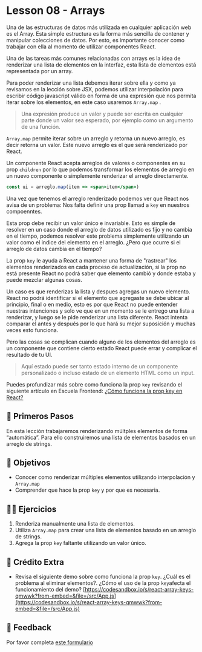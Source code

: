 # Lesson 08 - Arrays

Una de las estructuras de datos más utilizada en cualquier aplicación web es el Array. Esta simple estructura es la forma más sencilla de contener y manipular colecciones de datos. Por esto, es importante conocer como trabajar con ella al momento de utilizar componentes React.

Una de las tareas más comunes relacionadas con arrays es la idea de renderizar una lista de elementos en la interfaz, esta lista de elementos está representada por un array.

Para poder renderizar una lista debemos iterar sobre ella y como ya revisamos en la lección sobre JSX, podemos utilizar interpolación para escribir código javascript válido en forma de una expresión que nos permita iterar sobre los elementos, en este caso usaremos `Array.map` .

> Una expresión produce un valor y puede ser escrita en cualquier parte donde un valor sea esperado, por ejemplo como un argumento de una función.

`Array.map` permite iterar sobre un arreglo y retorna un nuevo arreglo, es decir retorna un valor. Este nuevo arreglo es el que será renderizado por React.

Un componente React acepta arreglos de valores o componentes en su prop `children` por lo que podemos transformar los elementos de arreglo en un nuevo componente o simplemente renderizar el arreglo directamente.

```jsx
const ui = arreglo.map(item => <span>item</span>)
```

Una vez que tenemos el arreglo renderizado podemos ver que React nos avisa de un problema: Nos falta definir una prop llamad a `key` en nuestros compoenntes.

Esta prop debe recibir un valor único e invariable. Esto es simple de resolver en un caso donde el arreglo de datos utilizado es fijo y no cambia en el tiempo, podemos resolver este problema simplemente utilizando un valor como el indice del elemento en el arreglo. ¿Pero que ocurre si el arreglo de datos cambia en el tiempo?

La prop `key` le ayuda a React a mantener una forma de "rastrear" los elementos renderizados en cada proceso de actualización, si la prop no está presente React no podrá saber que elemento cambió y donde estaba y puede mezclar algunas cosas.

Un caso es que renderizas la lista y despues agregas un nuevo elemento. React no podrá identificar si el elemento que agregaste se debe ubicar al principio, final o en medio, esto es por que React no puede entender nuestras intenciones y solo ve que en un momento se le entrego una lista a renderizar, y luego se le pide renderizar una lista diferente. React intenta comparar el antes y después por lo que hará su mejor suposición y muchas veces esto funciona.

Pero las cosas se complican cuando alguno de los elementos del arreglo es un componente que contiene cierto estado React puede errar y complicar el resultado de tu UI.

> Aquí estado puede ser tanto estado interno de un componente personalizado o incluso estado de un elemento HTML como un input.

Puedes profundizar más sobre como funciona la prop `key` revisando el siguiente artículo en Escuela Frontend: [¿Cómo funciona la prop key en React?](https://escuelafrontend.com/articulos/como-funciona-la-prop-key-en-react)

## 🐾 Primeros Pasos

En esta lección trabajaremos renderizando múltples elementos de forma “automática”. Para ello construiremos una lista de elementos basados en un arreglo de strings.

## 🎯 Objetivos

- Conocer como renderizar múltiples elementos utilizando interpolación y `Array.map`
- Comprender que hace la prop `key` y por que es necesaria.

## 🏋️‍♂️ Ejercicios

1. Renderiza manualmente una lista de elementos.
2. Utiliza `Array.map` para crear una lista de elementos basado en un arreglo de strings.
3. Agrega la prop `key` faltante utilizando un valor único.

## 🍬 Crédito Extra

- Revisa el siguiente demo sobre como funciona la prop `key`. ¿Cuál es el problema al eliminar elementos?. ¿Cómo el uso de la prop `key`afecta el funcionamiento del demo? [https://codesandbox.io/s/react-array-keys-qmwwk?from-embed=&file=/src/App.js](https://codesandbox.io/s/react-array-keys-qmwwk?from-embed=&file=/src/App.js)

## 📣 Feedback

Por favor completa [este formulario](https://docs.google.com/forms/d/e/1FAIpQLSfVXaAKvJ7aj_de08YTet3g4Go5FV7QrI9TJWkYI1UDg1KW6A/viewform?usp=pp_url&entry.1045988887=Lección%2008)
